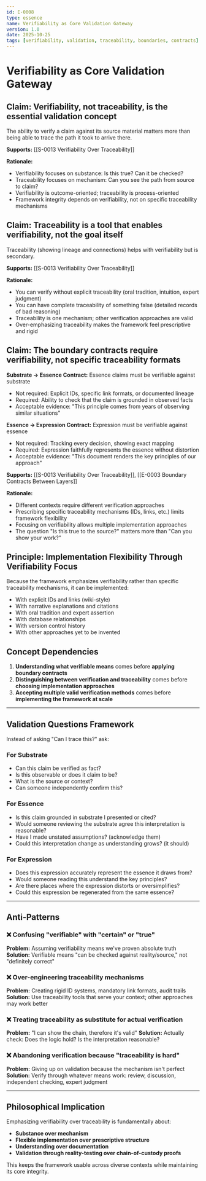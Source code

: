 ```yaml
---
id: E-0008
type: essence
name: Verifiability as Core Validation Gateway
version: 1.0
date: 2025-10-25
tags: [verifiability, validation, traceability, boundaries, contracts]
---
```


# Verifiability as Core Validation Gateway

## Claim: Verifiability, not traceability, is the essential validation concept

The ability to verify a claim against its source material matters more than being able to trace the path it took to arrive there.

**Supports:** [[S-0013 Verifiability Over Traceability]]

**Rationale:**
- Verifiability focuses on substance: Is this true? Can it be checked?
- Traceability focuses on mechanism: Can you see the path from source to claim?
- Verifiability is outcome-oriented; traceability is process-oriented
- Framework integrity depends on verifiability, not on specific traceability mechanisms

## Claim: Traceability is a tool that enables verifiability, not the goal itself

Traceability (showing lineage and connections) helps with verifiability but is secondary.

**Supports:** [[S-0013 Verifiability Over Traceability]]

**Rationale:**
- You can verify without explicit traceability (oral tradition, intuition, expert judgment)
- You can have complete traceability of something false (detailed records of bad reasoning)
- Traceability is one mechanism; other verification approaches are valid
- Over-emphasizing traceability makes the framework feel prescriptive and rigid

## Claim: The boundary contracts require verifiability, not specific traceability formats

**Substrate → Essence Contract:** Essence claims must be verifiable against substrate
- Not required: Explicit IDs, specific link formats, or documented lineage
- Required: Ability to check that the claim is grounded in observed facts
- Acceptable evidence: "This principle comes from years of observing similar situations"

**Essence → Expression Contract:** Expression must be verifiable against essence
- Not required: Tracking every decision, showing exact mapping
- Required: Expression faithfully represents the essence without distortion
- Acceptable evidence: "This document renders the key principles of our approach"

**Supports:** [[S-0013 Verifiability Over Traceability]], [[E-0003 Boundary Contracts Between Layers]]

**Rationale:**
- Different contexts require different verification approaches
- Prescribing specific traceability mechanisms (IDs, links, etc.) limits framework flexibility
- Focusing on verifiability allows multiple implementation approaches
- The question "Is this true to the source?" matters more than "Can you show your work?"

## Principle: Implementation Flexibility Through Verifiability Focus

Because the framework emphasizes verifiability rather than specific traceability mechanisms, it can be implemented:
- With explicit IDs and links (wiki-style)
- With narrative explanations and citations
- With oral tradition and expert assertion
- With database relationships
- With version control history
- With other approaches yet to be invented

## Concept Dependencies

1. **Understanding what verifiable means** comes before **applying boundary contracts**
2. **Distinguishing between verification and traceability** comes before **choosing implementation approaches**
3. **Accepting multiple valid verification methods** comes before **implementing the framework at scale**

---

## Validation Questions Framework

Instead of asking "Can I trace this?" ask:

### For Substrate
- Can this claim be verified as fact?
- Is this observable or does it claim to be?
- What is the source or context?
- Can someone independently confirm this?

### For Essence
- Is this claim grounded in substrate I presented or cited?
- Would someone reviewing the substrate agree this interpretation is reasonable?
- Have I made unstated assumptions? (acknowledge them)
- Could this interpretation change as understanding grows? (it should)

### For Expression
- Does this expression accurately represent the essence it draws from?
- Would someone reading this understand the key principles?
- Are there places where the expression distorts or oversimplifies?
- Could this expression be regenerated from the same essence?

---

## Anti-Patterns

### ❌ Confusing "verifiable" with "certain" or "true"
**Problem:** Assuming verifiability means we've proven absolute truth
**Solution:** Verifiable means "can be checked against reality/source," not "definitely correct"

### ❌ Over-engineering traceability mechanisms
**Problem:** Creating rigid ID systems, mandatory link formats, audit trails
**Solution:** Use traceability tools that serve your context; other approaches may work better

### ❌ Treating traceability as substitute for actual verification
**Problem:** "I can show the chain, therefore it's valid"
**Solution:** Actually check: Does the logic hold? Is the interpretation reasonable?

### ❌ Abandoning verification because "traceability is hard"
**Problem:** Giving up on validation because the mechanism isn't perfect
**Solution:** Verify through whatever means work: review, discussion, independent checking, expert judgment

---

## Philosophical Implication

Emphasizing verifiability over traceability is fundamentally about:
- **Substance over mechanism**
- **Flexible implementation over prescriptive structure**
- **Understanding over documentation**
- **Validation through reality-testing over chain-of-custody proofs**

This keeps the framework usable across diverse contexts while maintaining its core integrity.
